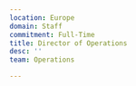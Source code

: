 ```yaml
---
location: Europe
domain: Staff
commitment: Full-Time
title: Director of Operations
desc: ''
team: Operations

---
```

